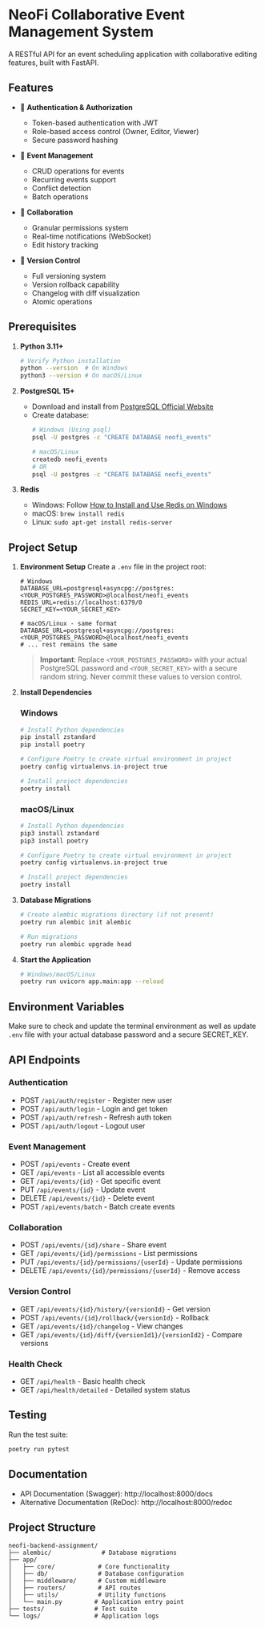 # NeoFi Collaborative Event Management System

A RESTful API for an event scheduling application with collaborative editing features, built with FastAPI.

## Features

- 🔐 **Authentication & Authorization**
  - Token-based authentication with JWT
  - Role-based access control (Owner, Editor, Viewer)
  - Secure password hashing

- 📅 **Event Management**
  - CRUD operations for events
  - Recurring events support
  - Conflict detection
  - Batch operations

- 👥 **Collaboration**
  - Granular permissions system
  - Real-time notifications (WebSocket)
  - Edit history tracking

- 📝 **Version Control**
  - Full versioning system
  - Version rollback capability
  - Changelog with diff visualization
  - Atomic operations

## Prerequisites

1. **Python 3.11+**
   ```bash
   # Verify Python installation
   python --version  # On Windows
   python3 --version # On macOS/Linux
   ```

2. **PostgreSQL 15+**
   - Download and install from [PostgreSQL Official Website](https://www.postgresql.org/download/)
   - Create database:
     ```bash
     # Windows (Using psql)
     psql -U postgres -c "CREATE DATABASE neofi_events"
     
     # macOS/Linux
     createdb neofi_events
     # OR
     psql -U postgres -c "CREATE DATABASE neofi_events"
     ```

3. **Redis**
   - Windows: Follow [How to Install and Use Redis on Windows](https://redis.io/blog/install-redis-windows-11/)
   - macOS: `brew install redis`
   - Linux: `sudo apt-get install redis-server`

## Project Setup

1. **Environment Setup**
   Create a `.env` file in the project root:
   ```env
   # Windows
   DATABASE_URL=postgresql+asyncpg://postgres:<YOUR_POSTGRES_PASSWORD>@localhost/neofi_events
   REDIS_URL=redis://localhost:6379/0
   SECRET_KEY=<YOUR_SECRET_KEY>

   # macOS/Linux - same format
   DATABASE_URL=postgresql+asyncpg://postgres:<YOUR_POSTGRES_PASSWORD>@localhost/neofi_events
   # ... rest remains the same
   ```

   > **Important**: Replace `<YOUR_POSTGRES_PASSWORD>` with your actual PostgreSQL password and `<YOUR_SECRET_KEY>` with a secure random string. Never commit these values to version control.

2. **Install Dependencies**

   ### Windows
   ```powershell
   # Install Python dependencies
   pip install zstandard
   pip install poetry
   
   # Configure Poetry to create virtual environment in project
   poetry config virtualenvs.in-project true
   
   # Install project dependencies
   poetry install
   ```

   ### macOS/Linux
   ```bash
   # Install Python dependencies
   pip3 install zstandard
   pip3 install poetry
   
   # Configure Poetry to create virtual environment in project
   poetry config virtualenvs.in-project true
   
   # Install project dependencies
   poetry install
   ```

3. **Database Migrations**
   ```bash
   # Create alembic migrations directory (if not present)
   poetry run alembic init alembic

   # Run migrations
   poetry run alembic upgrade head
   ```

4. **Start the Application**
   ```bash
   # Windows/macOS/Linux
   poetry run uvicorn app.main:app --reload
   ```

## Environment Variables
Make sure to check and update the terminal environment as well as update `.env` file with your actual database password and a secure SECRET_KEY.

## API Endpoints

### Authentication
- POST `/api/auth/register` - Register new user
- POST `/api/auth/login` - Login and get token
- POST `/api/auth/refresh` - Refresh auth token
- POST `/api/auth/logout` - Logout user

### Event Management
- POST `/api/events` - Create event
- GET `/api/events` - List all accessible events
- GET `/api/events/{id}` - Get specific event
- PUT `/api/events/{id}` - Update event
- DELETE `/api/events/{id}` - Delete event
- POST `/api/events/batch` - Batch create events

### Collaboration
- POST `/api/events/{id}/share` - Share event
- GET `/api/events/{id}/permissions` - List permissions
- PUT `/api/events/{id}/permissions/{userId}` - Update permissions
- DELETE `/api/events/{id}/permissions/{userId}` - Remove access

### Version Control
- GET `/api/events/{id}/history/{versionId}` - Get version
- POST `/api/events/{id}/rollback/{versionId}` - Rollback
- GET `/api/events/{id}/changelog` - View changes
- GET `/api/events/{id}/diff/{versionId1}/{versionId2}` - Compare versions

### Health Check
- GET `/api/health` - Basic health check
- GET `/api/health/detailed` - Detailed system status

## Testing

Run the test suite:
```powershell
poetry run pytest
```

## Documentation

- API Documentation (Swagger): http://localhost:8000/docs 
- Alternative Documentation (ReDoc): http://localhost:8000/redoc

## Project Structure

```
neofi-backend-assignment/
├── alembic/              # Database migrations
├── app/
│   ├── core/            # Core functionality
│   ├── db/              # Database configuration
│   ├── middleware/      # Custom middleware
│   ├── routers/         # API routes
│   ├── utils/           # Utility functions
│   └── main.py         # Application entry point
├── tests/              # Test suite
└── logs/               # Application logs
```